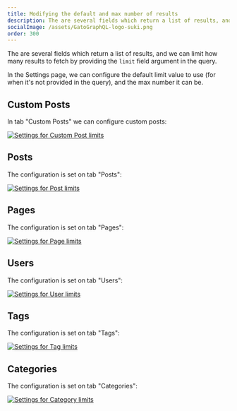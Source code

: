 ```yaml
---
title: Modifying the default and max number of results
description: The are several fields which return a list of results, and we can limit how many results to fetch by providing the 'limit' field argument in the query.
socialImage: /assets/GatoGraphQL-logo-suki.png
order: 300
---
```


The are several fields which return a list of results, and we can limit how many results to fetch by providing the `limit` field argument in the query.

In the Settings page, we can configure the default limit value to use (for when it's not provided in the query), and the max number it can be.

## Custom Posts

In tab "Custom Posts" we can configure custom posts:

<div class="img-width-1024" markdown=1>

<a href="/assets/guides/upstream/settings-customposts-limits.png" target="_blank">![Settings for Custom Post limits](/assets/guides/upstream/settings-customposts-limits.png "Settings for Custom Post limits")</a>

</div>

## Posts

The configuration is set on tab "Posts":

<a href="/assets/guides/downstream/settings-posts-limits.png" target="_blank">![Settings for Post limits](/assets/guides/downstream/settings-posts-limits.png "Settings for Post limits")</a>

## Pages

The configuration is set on tab "Pages":

<a href="/assets/guides/downstream/settings-pages-limits.png" target="_blank">![Settings for Page limits](/assets/guides/downstream/settings-pages-limits.png "Settings for Page limits")</a>

## Users

The configuration is set on tab "Users":

<a href="/assets/guides/downstream/settings-users-limits.png" target="_blank">![Settings for User limits](/assets/guides/downstream/settings-users-limits.png "Settings for User limits")</a>

## Tags

The configuration is set on tab "Tags":

<div class="img-width-1024" markdown=1>

<a href="/assets/guides/upstream/settings-tags-limits.png" target="_blank">![Settings for Tag limits](/assets/guides/upstream/settings-tags-limits.png "Settings for Tag limits")</a>

</div>

## Categories

The configuration is set on tab "Categories":

<div class="img-width-1024" markdown=1>

<a href="/assets/guides/upstream/settings-categories-limits.png" target="_blank">![Settings for Category limits](/assets/guides/upstream/settings-categories-limits.png "Settings for Category limits")</a>

</div>

